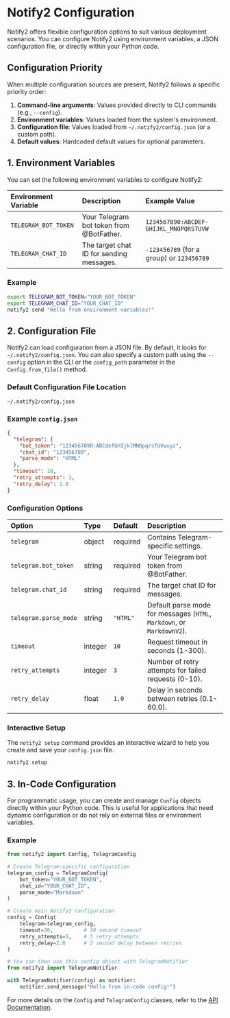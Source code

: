 # Notify2 Configuration

Notify2 offers flexible configuration options to suit various deployment scenarios. You can configure Notify2 using environment variables, a JSON configuration file, or directly within your Python code.

## Configuration Priority

When multiple configuration sources are present, Notify2 follows a specific priority order:

1.  **Command-line arguments**: Values provided directly to CLI commands (e.g., `--config`).
2.  **Environment variables**: Values loaded from the system's environment.
3.  **Configuration file**: Values loaded from `~/.notify2/config.json` (or a custom path).
4.  **Default values**: Hardcoded default values for optional parameters.

## 1. Environment Variables

You can set the following environment variables to configure Notify2:

| Environment Variable | Description                                  | Example Value                               |
| :------------------- | :------------------------------------------- | :------------------------------------------ |
| `TELEGRAM_BOT_TOKEN` | Your Telegram bot token from @BotFather.     | `1234567890:ABCDEF-GHIJKL_MNOPQRSTUVW`      |
| `TELEGRAM_CHAT_ID`   | The target chat ID for sending messages.     | `-123456789` (for a group) or `123456789`   |

### Example

```bash
export TELEGRAM_BOT_TOKEN="YOUR_BOT_TOKEN"
export TELEGRAM_CHAT_ID="YOUR_CHAT_ID"
notify2 send "Hello from environment variables!"
```

## 2. Configuration File

Notify2 can load configuration from a JSON file. By default, it looks for `~/.notify2/config.json`. You can also specify a custom path using the `--config` option in the CLI or the `config_path` parameter in the `Config.from_file()` method.

### Default Configuration File Location

`~/.notify2/config.json`

### Example `config.json`

```json
{
  "telegram": {
    "bot_token": "1234567890:ABCdefGHIjklMNOpqrsTUVwxyz",
    "chat_id": "123456789",
    "parse_mode": "HTML"
  },
  "timeout": 10,
  "retry_attempts": 3,
  "retry_delay": 1.0
}
```

### Configuration Options

| Option           | Type     | Default | Description                                                              |
| :--------------- | :------- | :------ | :----------------------------------------------------------------------- |
| `telegram`       | object   | required | Contains Telegram-specific settings.                                     |
| `telegram.bot_token` | string   | required | Your Telegram bot token from @BotFather.                                 |
| `telegram.chat_id`   | string   | required | The target chat ID for messages.                                         |
| `telegram.parse_mode` | string   | `"HTML"` | Default parse mode for messages (`HTML`, `Markdown`, or `MarkdownV2`). |
| `timeout`        | integer  | `10`    | Request timeout in seconds (1-300).                                      |
| `retry_attempts` | integer  | `3`     | Number of retry attempts for failed requests (0-10).                     |
| `retry_delay`    | float    | `1.0`   | Delay in seconds between retries (0.1-60.0).                             |

### Interactive Setup

The `notify2 setup` command provides an interactive wizard to help you create and save your `config.json` file.

```bash
notify2 setup
```

## 3. In-Code Configuration

For programmatic usage, you can create and manage `Config` objects directly within your Python code. This is useful for applications that need dynamic configuration or do not rely on external files or environment variables.

### Example

```python
from notify2 import Config, TelegramConfig

# Create Telegram-specific configuration
telegram_config = TelegramConfig(
    bot_token="YOUR_BOT_TOKEN",
    chat_id="YOUR_CHAT_ID",
    parse_mode="Markdown"
)

# Create main Notify2 configuration
config = Config(
    telegram=telegram_config,
    timeout=30,          # 30 second timeout
    retry_attempts=5,    # 5 retry attempts
    retry_delay=2.0      # 2 second delay between retries
)

# You can then use this config object with TelegramNotifier
from notify2 import TelegramNotifier

with TelegramNotifier(config) as notifier:
    notifier.send_message("Hello from in-code config!")
```

For more details on the `Config` and `TelegramConfig` classes, refer to the [API Documentation](api.md).
